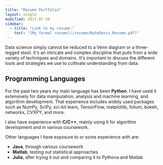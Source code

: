 ```yaml
---
title: "Resume Portfolio"
layout: single
modified: 2017-07-20
sidebar:
  - title: "Link to my resume:"
    text: "[My formal resume](/resume/NateDavis_Resume.pdf)"
---
```


Data science simply cannot be reduced to a Venn diagram or a three-legged stool. It's an intricate and complex discipline that pulls from a wide variety of techniques and domains. It's important to discuss the different tools and strategies we use to cultivate understanding from data.

## Programming Languages

For the past two years my main language has been **Python**. I have used it extensively for data manipulation, analysis and machine learning, and algorithm development. That experience includes widely used packages such as NumPy, SciPy, sci-kit learn, TensorFlow, matplotlib, folium, bokeh, networkx, CVXPY, and more. 

I also have experience with **C/C++**, mainly using it for algorithm development and in various coursework.

Other languages I have exposure to or some experience with are:
* **Java**, through various coursework
* **Matlab**, testing out statistical approaches
* **Julia**, after trying it out and comparing it to Pythona and Matlab
